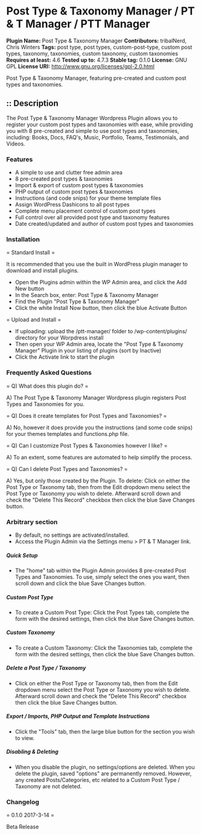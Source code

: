 # Post Type & Taxonomy Manager / PT & T Manager / PTT Manager #
**Plugin Name:** Post Type & Taxonomy Manager
**Contributors:** tribalNerd, Chris Winters
**Tags:** post type, post types, custom-post-type, custom post types, taxonomy, taxonomies, custom taxonomy, custom taxonomies
**Requires at least:** 4.6
**Tested up to:** 4.7.3
**Stable tag:** 0.1.0
**License:** GNU GPL
**License URI:** http://www.gnu.org/licenses/gpl-2.0.html

Post Type & Taxonomy Manager, featuring pre-created and custom post types and taxonomies.

:: Description
--------

The Post Type & Taxonomy Manager Wordpress Plugin allows you to register your custom post types and taxonomies with ease, while providing you with 8 pre-created and simple to use post types and taxonomies, including: Books, Docs, FAQ's, Music, Portfolio, Teams, Testimonials, and Videos.


### Features
* A simple to use and clutter free admin area
* 8 pre-created post types & taxonomies
* Import & export of custom post types & taxonomies
* PHP output of custom post types & taxonomies
* Instructions (and code snips) for your theme template files
* Assign WordPress Dashicons to all post types
* Complete menu placement control of custom post types
* Full control over all provided post type and taxonomy features
* Date created/updated and author of custom post types and taxonomies


### Installation

= Standard Install =

It is recommended that you use the built in WordPress plugin manager to download and install plugins.

* Open the Plugins admin within the WP Admin area, and click the Add New button
* In the Search box, enter: Post Type & Taxonomy Manager
* Find the Plugin "Post Type & Taxonomy Manager"
* Click the white Install Now button, then click the blue Activate Button

= Upload and Install =

* If uploading: upload the /ptt-manager/ folder to /wp-content/plugins/ directory for your Worpdress install
* Then open your WP Admin area, locate the "Post Type & Taxonomy Manager" Plugin in your listing of plugins (sort by Inactive)
* Click the Activate link to start the plugin


### Frequently Asked Questions

= Q) What does this plugin do? =

A) The Post Type & Taxonomy Manager Wordpress plugin registers Post Types and Taxonomies for you.

= Q) Does it create templates for Post Types and Taxonomies? =

A) No, however it does provide you the instructions (and some code snips) for your themes templates and functions.php file.

= Q) Can I customize Post Types & Taxonomies however I like? =

A) To an extent, some features are automated to help simplify the process.

= Q) Can I delete Post Types and Taxonomies? =

A) Yes, but only those created by the Plugin. To delete: Click on either the Post Type or Taxonomy tab, then from the Edit dropdown menu select the Post Type or Taxonomy you wish to delete. Afterward scroll down and check the "Delete This Record" checkbox then click the blue Save Changes button.


### Arbitrary section

* By default, no settings are activated/installed.
* Access the Plugin Admin via the Settings menu > PT & T Manager link.

##### Quick Setup

* The "home" tab within the Plugin Admin provides 8 pre-created Post Types and Taxonomies. To use, simply select the ones you want, then scroll down and click the blue Save Changes button.

##### Custom Post Type

* To create a Custom Post Type: Click the Post Types tab, complete the form with the desired settings, then click the blue Save Changes button.

##### Custom Taxonomy

* To create a Custom Taxonomy:  Click the Taxonomies tab, complete the form with the desired settings, then click the blue Save Changes button.

##### Delete a Post Type / Taxonomy

* Click on either the Post Type or Taxonomy tab, then from the Edit dropdown menu select the Post Type or Taxonomy you wish to delete. Afterward scroll down and check the "Delete This Record" checkbox then click the blue Save Changes button.

##### Export / Imports, PHP Output and Template Instructions

* Click the "Tools" tab, then the large blue button for the section you wish to view.

##### Disabling & Deleting

* When you disable the plugin, no settings/options are deleted. When you delete the plugin, saved "options" are permanently removed. However, any created Posts/Categories, etc related to a Custom Post Type / Taxonomy are not deleted.


### Changelog

= 0.1.0 2017-3-14 =

Beta Release
